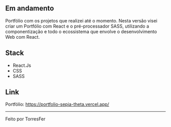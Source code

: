 ## Em andamento
Portfólio com os projetos que realizei até o momento. Nesta versão 
visei criar um Portfólio com React e o pré-processador SASS,
utilizando a componentização e todo o ecossistema que envolve
o desenvolvimento Web com React.

## Stack
- React.Js
- CSS
- SASS

## Link
Portfólio: https://portfolio-sepia-theta.vercel.app/

____________________________

Feito por TorresFer
